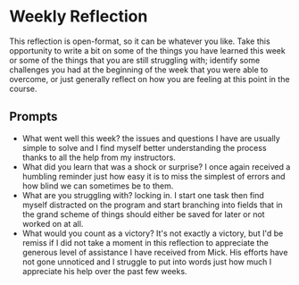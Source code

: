# Weekly Reflection
This reflection is open-format, so it can be whatever you like. Take this opportunity to write a bit on some of the things you have learned this week or some of the things that you are still struggling with; identify some challenges you had at the beginning of the week that you were able to overcome, or just generally reflect on how you are feeling at this point in the course.

## Prompts
- What went well this week?
    the issues and questions I have are usually simple to solve and I find myself better understanding the process thanks to all the help from my instructors. 
- What did you learn that was a shock or surprise?
    I once again received a humbling reminder just how easy it is to miss the simplest of errors and how blind we can sometimes be to them.
- What are you struggling with?
    locking in. I start one task then find myself distracted on the program and start branching into fields that in the grand scheme of things should either be saved for later or not worked on at all.
- What would you count as a victory?
    It's not exactly a victory, but I'd be remiss if I did not take a moment in this reflection to appreciate the generous level of assistance I have received from Mick. His efforts have not gone unnoticed and I struggle to put into words just how much I appreciate his help over the past few weeks. 
